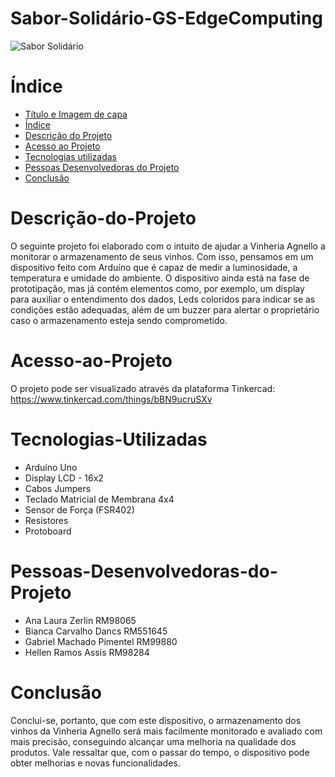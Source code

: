 # Sabor-Solidário-GS-EdgeComputing
![Sabor Solidário]()

# Índice 
* [Título e Imagem de capa](#Sabor-Solidário-GS-EdgeComputing)
* [Índice](#índice)
* [Descrição do Projeto](#Descrição-do-Projeto)
* [Acesso ao Projeto](#Acesso-ao-Projeto)
* [Tecnologias utilizadas](#Tecnologias-Utilizadas)
* [Pessoas Desenvolvedoras do Projeto](#Pessoas-Desenvolvedoras-do-Projeto)
* [Conclusão](#Conclusão)

# Descrição-do-Projeto
O seguinte projeto foi elaborado com o intuito de ajudar a Vinheria Agnello a monitorar o armazenamento de seus vinhos. Com isso, pensamos em um dispositivo feito com Arduíno que é capaz de medir a luminosidade, a temperatura e umidade do ambiente. O dispositivo ainda está na fase de prototipação, mas já contém elementos como, por exemplo, um display para auxiliar o entendimento dos dados, Leds coloridos para indicar se as condições estão adequadas, além de um buzzer para alertar o proprietário caso o armazenamento esteja sendo comprometido. 

# Acesso-ao-Projeto
O projeto pode ser visualizado através da plataforma Tinkercad:
https://www.tinkercad.com/things/bBN9ucruSXv

# Tecnologias-Utilizadas
* Arduíno Uno
* Display LCD - 16x2
* Cabos Jumpers
* Teclado Matricial de Membrana 4x4
* Sensor de Força (FSR402)
* Resistores
* Protoboard

# Pessoas-Desenvolvedoras-do-Projeto
* Ana Laura Zerlin					    RM98065
* Bianca Carvalho Dancs					RM551645
* Gabriel Machado Pimentel				RM99880
* Hellen Ramos Assis					RM98284

# Conclusão
Conclui-se, portanto, que com este dispositivo, o armazenamento dos vinhos da Vinheria Agnello será mais facilmente monitorado e avaliado com mais precisão, conseguindo alcançar uma melhoria na qualidade dos produtos. Vale ressaltar que, com o passar do tempo, o dispositivo pode obter melhorias e novas funcionalidades.